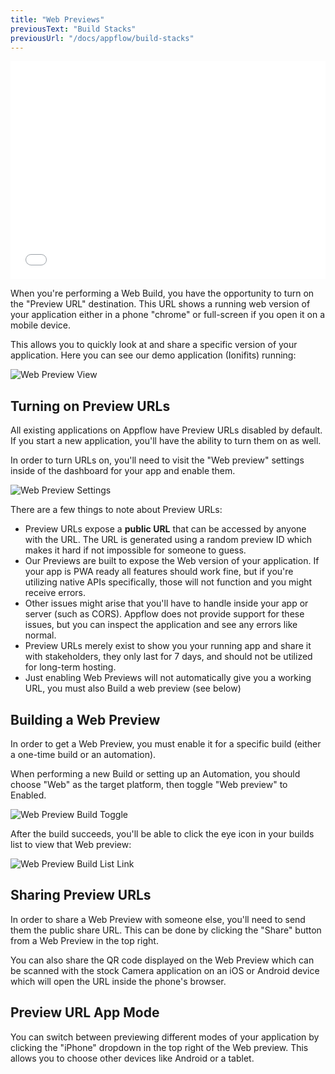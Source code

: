 ```yaml
---
title: "Web Previews"
previousText: "Build Stacks"
previousUrl: "/docs/appflow/build-stacks"
---
```


<iframe src="//fast.wistia.net/embed/iframe/d9zuxeonhd" allowtransparency="true" frameborder="0" scrolling="no" class="wistia_embed" name="wistia_embed" allowfullscreen mozallowfullscreen webkitallowfullscreen oallowfullscreen msallowfullscreen style="width: 100%; max-width: 100%" width="100%" height="349" mark="crwd-mark"></iframe>
<script src="//fast.wistia.net/assets/external/E-v1.js" async></script>

When you're performing a Web Build, you have the opportunity to turn on the "Preview URL" destination. This URL shows a running web version of your application either in a phone "chrome" or full-screen if you open it on a mobile device.

This allows you to quickly look at and share a specific version of your application. Here you can see our demo application (Ionifits) running:

![Web Preview View](/docs/assets/img/appflow/ss-web-preview-page.png)

## Turning on Preview URLs

All existing applications on Appflow have Preview URLs disabled by default. If you start a new application, you'll have the ability to turn them on as well.

In order to turn URLs on, you'll need to visit the "Web preview" settings inside of the dashboard for your app and enable them.

![Web Preview Settings](/docs/assets/img/appflow/ss-web-preview-settings.png)

There are a few things to note about Preview URLs:

- Preview URLs expose a **public URL** that can be accessed by anyone with the URL. The URL is generated using a random preview ID which makes it hard if not impossible for someone to guess.
- Our Previews are built to expose the Web version of your application. If your app is PWA ready all features should work fine, but if you're utilizing native APIs specifically, those will not function and you might receive errors.
- Other issues might arise that you'll have to handle inside your app or server (such as CORS). Appflow does not provide support for these issues, but you can inspect the application and see any errors like normal.
- Preview URLs merely exist to show you your running app and share it with stakeholders, they only last for 7 days, and should not be utilized for long-term hosting.
- Just enabling Web Previews will not automatically give you a working URL, you must also Build a web preview (see below)

## Building a Web Preview

In order to get a Web Preview, you must enable it for a specific build (either a one-time build or an automation).

When performing a new Build or setting up an Automation, you should choose "Web" as the target platform, then toggle "Web preview" to Enabled.

![Web Preview Build Toggle](/docs/assets/img/appflow/ss-web-preview-build-toggle.png)

After the build succeeds, you'll be able to click the eye icon in your builds list to view that Web preview:

![Web Preview Build List Link](/docs/assets/img/appflow/ss-web-preview-build-list-link.png)

## Sharing Preview URLs

In order to share a Web Preview with someone else, you'll need to send them the public share URL. This can be done by clicking the "Share" button from a Web Preview in the top right.

You can also share the QR code displayed on the Web Preview which can be scanned with the stock Camera application on an iOS or Android device which will open the URL inside the phone's browser.

## Preview URL App Mode

You can switch between previewing different modes of your application by clicking the "iPhone" dropdown in the top right of the Web preview. This allows you to choose other devices like Android or a tablet.